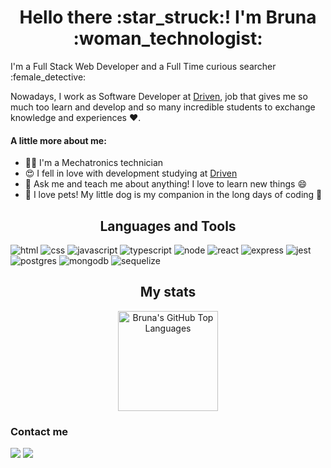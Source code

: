 <h1 align="center">Hello there :star_struck:! I'm Bruna :woman_technologist:</h1>
I'm a Full Stack Web Developer and a Full Time curious searcher :female_detective:

Nowadays, I work as Software Developer at [Driven](https://www.driven.com.br/), job that gives me so much too learn and develop and so many incredible students to exchange knowledge and experiences :heart:.

#### A little more about me:

- :woman_mechanic: I'm a Mechatronics technician
- :heart_eyes: I fell in love with development studying at [Driven](https://www.driven.com.br/)
- 💬 Ask me and teach me about anything! I love to learn new things 😄
- 🐶 I love pets! My little dog is my companion in the long days of coding 🥰

<h2 align="center">Languages and Tools</h2>
<div>
  <img alt="html" src="https://img.shields.io/badge/HTML5-E34F26?style=for-the-badge&logo=html5&logoColor=white" />
  <img alt="css" src="https://img.shields.io/badge/CSS3-1572B6?style=for-the-badge&logo=css3&logoColor=white" />
  <img alt="javascript" src="https://img.shields.io/badge/JavaScript-323330?style=for-the-badge&logo=javascript&logoColor=F7DF1E" />
  <img alt="typescript" src="https://img.shields.io/badge/TypeScript-007ACC?style=for-the-badge&logo=typescript&logoColor=white" />
  <img alt="node" src="https://img.shields.io/badge/Node.js-339933?style=for-the-badge&logo=nodedotjs&logoColor=white" />
  <img alt="react" src="https://img.shields.io/badge/React-20232A?style=for-the-badge&logo=react&logoColor=61DAFB" />
  <img alt="express" src="https://img.shields.io/badge/Express.js-000000?style=for-the-badge&logo=express&logoColor=white" />
  <img alt="jest" src="https://img.shields.io/badge/Jest-C21325?style=for-the-badge&logo=jest&logoColor=white" />
  <img alt="postgres" src="https://img.shields.io/badge/PostgreSQL-316192?style=for-the-badge&logo=postgresql&logoColor=white" />
  <img alt="mongodb" src="https://img.shields.io/badge/MongoDB-white?style=for-the-badge&logo=mongodb&logoColor=4EA94B" />
  <img alt="sequelize" src="https://img.shields.io/badge/Sequelize-52B0E7?style=for-the-badge&logo=Sequelize&logoColor=white" />
</div>

<h2 align="center">My stats</h2>
<div align="center">
<!--   <img height="160em;" alt="Bruna's GitHub Stats" src="https://github-readme-stats.vercel.app/api?username=brunatb&theme=dracula&show_icons=true&hide_border=true" />
   &nbsp  
   &nbsp
   &nbsp
   &nbsp -->
  <img height="160em;" alt="Bruna's GitHub Top Languages" src="https://github-readme-stats.vercel.app/api/top-langs/?username=brunatb&theme=dracula&layout=compact" />
</div>

<h3 align="left">Contact me</h2>

[<img src="https://img.shields.io/badge/LinkedIn-0077B5?style=for-the-badge&logo=linkedin&logoColor=white" />][linkedin]
[<img src="https://img.shields.io/badge/Instagram-E4405F?style=for-the-badge&logo=instagram&logoColor=white" />][instagram]

[linkedin]: https://www.linkedin.com/in/bruna-topan-69a183139
[instagram]: https://www.instagram.com/bruna_topan/
<!--
**brunatb/brunatb** is a ✨ _special_ ✨ repository because its `README.md` (this file) appears on your GitHub profile.

Here are some ideas to get you started:

- 🔭 I’m currently working on ...
- 🌱 I’m currently learning ...
- 👯 I’m looking to collaborate on ...
- 🤔 I’m looking for help with ...
- 💬 Ask me about ...
- 📫 How to reach me: ...
- 😄 Pronouns: ...
- ⚡ Fun fact: ...
-->

